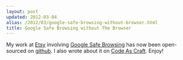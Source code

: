 ```yaml
---
layout: post
updated: 2012-03-04
alias: /2012/03/google-safe-browsing-without-browser.html
title: Google Safe Browsing without The Browser
---
```

My work at <a href="http://www.etsy.com/">Etsy</a> involving <a href="http://code.google.com/apis/safebrowsing/">Google Safe Browsing</a> has now been open-sourced on <a href="https://github.com/etsy/gsb4ugc">github</a>.  I also wrote about it on <a href="http://codeascraft.etsy.com/2012/03/04/google-safe-browsing/">Code As Craft</a>.  Enjoy!